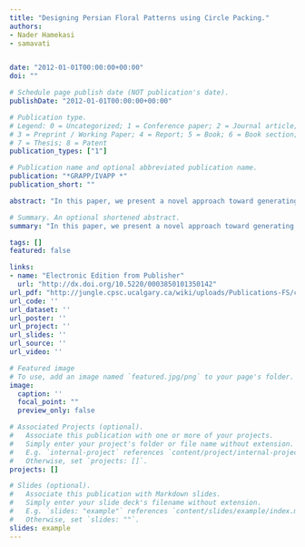 ```yaml
---
title: "Designing Persian Floral Patterns using Circle Packing."
authors:
- Nader Hamekasi
- samavati


date: "2012-01-01T00:00:00+00:00"
doi: ""

# Schedule page publish date (NOT publication's date).
publishDate: "2012-01-01T00:00:00+00:00"

# Publication type.
# Legend: 0 = Uncategorized; 1 = Conference paper; 2 = Journal article;
# 3 = Preprint / Working Paper; 4 = Report; 5 = Book; 6 = Book section;
# 7 = Thesis; 8 = Patent
publication_types: ["1"]

# Publication name and optional abbreviated publication name.
publication: "*GRAPP/IVAPP *"
publication_short: ""

abstract: "In this paper, we present a novel approach toward generating floral patterns. We extract the essence of a pattern aside from its appearance and geometry into combinatorial elements. As a result, existing patterns can be reshaped while preserving their essence. Furthermore, we can create new patterns that adhere to high level concepts such as imperfect symmetry and visual balance. By decomposing floral patterns into a configuration of circles and angles, we can reconstruct this patterns on different surfaces given a conformal mapping."

# Summary. An optional shortened abstract.
summary: "In this paper, we present a novel approach toward generating floral patterns. We extract the essence of a pattern aside from its appearance and geometry into combinatorial elements. As a result, existing patterns can be reshaped while preserving their essence. Furthermore, we can create new patterns that adhere to high level concepts such as imperfect symmetry and visual balance. By decomposing floral patterns into a configuration of circles and angles, we can reconstruct this patterns on differ..."

tags: []
featured: false

links:
- name: "Electronic Edition from Publisher"
  url: "http://dx.doi.org/10.5220/0003850101350142"
url_pdf: "http://jungle.cpsc.ucalgary.ca/wiki/uploads/Publications-FS/circle-packing-grapp2012-hamekasi.pdf"
url_code: ''
url_dataset: ''
url_poster: ''
url_project: ''
url_slides: ''
url_source: ''
url_video: ''

# Featured image
# To use, add an image named `featured.jpg/png` to your page's folder. 
image:
  caption: ''
  focal_point: ""
  preview_only: false

# Associated Projects (optional).
#   Associate this publication with one or more of your projects.
#   Simply enter your project's folder or file name without extension.
#   E.g. `internal-project` references `content/project/internal-project/index.md`.
#   Otherwise, set `projects: []`.
projects: []

# Slides (optional).
#   Associate this publication with Markdown slides.
#   Simply enter your slide deck's filename without extension.
#   E.g. `slides: "example"` references `content/slides/example/index.md`.
#   Otherwise, set `slides: ""`.
slides: example
---
```

